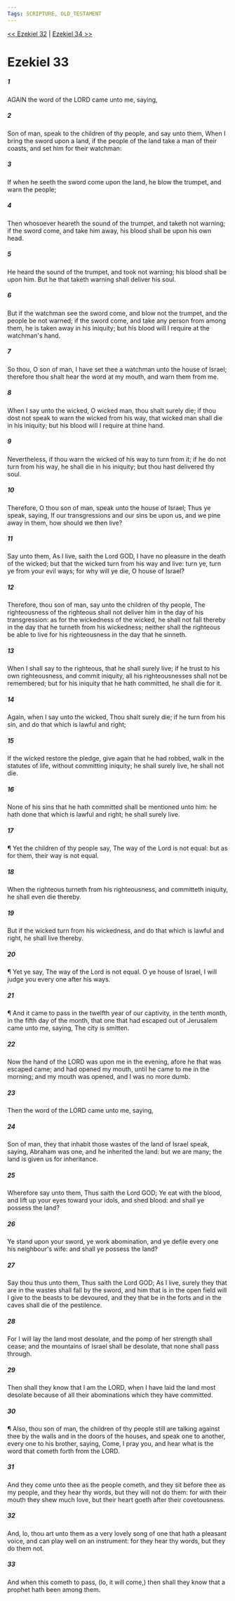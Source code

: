 ```yaml
---
Tags: SCRIPTURE, OLD_TESTAMENT
---
```


[<< Ezekiel 32](OLD_TESTAMENT/26_Ezekiel/Ezekiel_32.md) | [Ezekiel 34 >>](OLD_TESTAMENT/26_Ezekiel/Ezekiel_34.md)

# Ezekiel 33

##### 1
 AGAIN the word of the LORD came unto me, saying,
##### 2
 Son of man, speak to the children of thy people, and say unto them, When I bring the sword upon a land, if the people of the land take a man of their coasts, and set him for their watchman:
##### 3
 If when he seeth the sword come upon the land, he blow the trumpet, and warn the people;
##### 4
 Then whosoever heareth the sound of the trumpet, and taketh not warning; if the sword come, and take him away, his blood shall be upon his own head.
##### 5
 He heard the sound of the trumpet, and took not warning; his blood shall be upon him.  But he that taketh warning shall deliver his soul.
##### 6
 But if the watchman see the sword come, and blow not the trumpet, and the people be not warned; if the sword come, and take any person from among them, he is taken away in his iniquity; but his blood will I require at the watchman's hand.
##### 7
 So thou, O son of man, I have set thee a watchman unto the house of Israel; therefore thou shalt hear the word at my mouth, and warn them from me.
##### 8
 When I say unto the wicked, O wicked man, thou shalt surely die; if thou dost not speak to warn the wicked from his way, that wicked man shall die in his iniquity; but his blood will I require at thine hand.
##### 9
 Nevertheless, if thou warn the wicked of his way to turn from it; if he do not turn from his way, he shall die in his iniquity; but thou hast delivered thy soul.
##### 10
 Therefore, O thou son of man, speak unto the house of Israel; Thus ye speak, saying, If our transgressions and our sins be upon us, and we pine away in them, how should we then live?
##### 11
 Say unto them, As I live, saith the Lord GOD, I have no pleasure in the death of the wicked; but that the wicked turn from his way and live: turn ye, turn ye from your evil ways; for why will ye die, O house of Israel?
##### 12
 Therefore, thou son of man, say unto the children of thy people, The righteousness of the righteous shall not deliver him in the day of his transgression: as for the wickedness of the wicked, he shall not fall thereby in the day that he turneth from his wickedness; neither shall the righteous be able to live for his righteousness in the day that he sinneth.
##### 13
 When I shall say to the righteous, that he shall surely live; if he trust to his own righteousness, and commit iniquity, all his righteousnesses shall not be remembered; but for his iniquity that he hath committed, he shall die for it.
##### 14
 Again, when I say unto the wicked, Thou shalt surely die; if he turn from his sin, and do that which is lawful and right;
##### 15
 If the wicked restore the pledge, give again that he had robbed, walk in the statutes of life, without committing iniquity; he shall surely live, he shall not die.
##### 16
 None of his sins that he hath committed shall be mentioned unto him: he hath done that which is lawful and right; he shall surely live.
##### 17
 ¶ Yet the children of thy people say, The way of the Lord is not equal: but as for them, their way is not equal.
##### 18
 When the righteous turneth from his righteousness, and committeth iniquity, he shall even die thereby.
##### 19
 But if the wicked turn from his wickedness, and do that which is lawful and right, he shall live thereby.
##### 20
 ¶ Yet ye say, The way of the Lord is not equal.  O ye house of Israel, I will judge you every one after his ways.
##### 21
 ¶ And it came to pass in the twelfth year of our captivity, in the tenth month, in the fifth day of the month, that one that had escaped out of Jerusalem came unto me, saying, The city is smitten.
##### 22
 Now the hand of the LORD was upon me in the evening, afore he that was escaped came; and had opened my mouth, until he came to me in the morning; and my mouth was opened, and I was no more dumb.
##### 23
 Then the word of the LORD came unto me, saying,
##### 24
 Son of man, they that inhabit those wastes of the land of Israel speak, saying, Abraham was one, and he inherited the land: but we are many; the land is given us for inheritance.
##### 25
 Wherefore say unto them, Thus saith the Lord GOD; Ye eat with the blood, and lift up your eyes toward your idols, and shed blood: and shall ye possess the land?
##### 26
 Ye stand upon your sword, ye work abomination, and ye defile every one his neighbour's wife: and shall ye possess the land?
##### 27
 Say thou thus unto them, Thus saith the Lord GOD; As I live, surely they that are in the wastes shall fall by the sword, and him that is in the open field will I give to the beasts to be devoured, and they that be in the forts and in the caves shall die of the pestilence.
##### 28
 For I will lay the land most desolate, and the pomp of her strength shall cease; and the mountains of Israel shall be desolate, that none shall pass through.
##### 29
 Then shall they know that I am the LORD, when I have laid the land most desolate because of all their abominations which they have committed.
##### 30
 ¶ Also, thou son of man, the children of thy people still are talking against thee by the walls and in the doors of the houses, and speak one to another, every one to his brother, saying, Come, I pray you, and hear what is the word that cometh forth from the LORD.
##### 31
 And they come unto thee as the people cometh, and they sit before thee as my people, and they hear thy words, but they will not do them: for with their mouth they shew much love, but their heart goeth after their covetousness.
##### 32
 And, lo, thou art unto them as a very lovely song of one that hath a pleasant voice, and can play well on an instrument: for they hear thy words, but they do them not.
##### 33
 And when this cometh to pass, (lo, it will come,) then shall they know that a prophet hath been among them.
